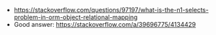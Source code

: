 - https://stackoverflow.com/questions/97197/what-is-the-n1-selects-problem-in-orm-object-relational-mapping
- Good answer: https://stackoverflow.com/a/39696775/4134429